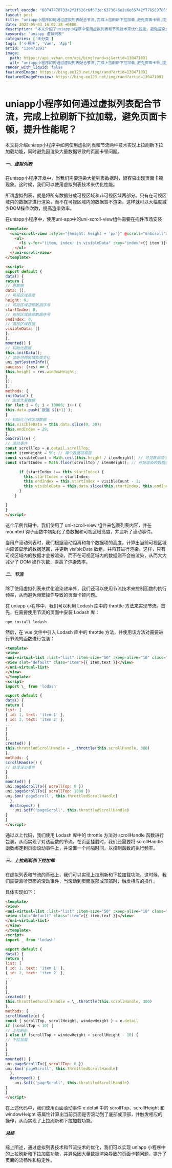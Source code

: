 ```yaml
---
arturl_encode: "68747470733a2f2f626c6f672e:6373646e2e6e65742f77656978696e5f36333932393532342f:61727469636c652f64657461696c732f313330343731303931"
layout: post
title: "uniapp小程序如何通过虚拟列表配合节流,完成上拉刷新下拉加载,避免页面卡顿,提升性能呢"
date: 2023-05-03 16:02:38 +0800
description: "本文介绍了uniapp小程序中使用虚拟列表和节流技术来优化性能，避免渲染大量数据导致的页面卡顿。通过"
keywords: "uniapp 虚拟列表"
categories: ['未分类']
tags: ['小程序', 'Vue', 'App']
artid: "130471091"
image:
  path: https://api.vvhan.com/api/bing?rand=sj&artid=130471091
  alt: "uniapp小程序如何通过虚拟列表配合节流,完成上拉刷新下拉加载,避免页面卡顿,提升性能呢"
render_with_liquid: false
featuredImage: https://bing.ee123.net/img/rand?artid=130471091
featuredImagePreview: https://bing.ee123.net/img/rand?artid=130471091
---
```


# uniapp小程序如何通过虚拟列表配合节流，完成上拉刷新下拉加载，避免页面卡顿，提升性能呢？

本文将介绍uniapp小程序中如何使用虚拟列表和节流两种技术实现上拉刷新下拉加载功能，同时避免因渲染大量数据导致的页面卡顿问题。

##### 一、虚拟列表

在uniapp小程序开发中，当我们需要渲染大量列表数据时，很容易出现页面卡顿现象。这时候，我们可以使用虚拟列表技术来优化性能。

所谓虚拟列表，就是将所有数据分成可视区域和非可视区域两部分。只有在可视区域内的数据才进行渲染，而不在可视区域内的数据暂不渲染，这样就可以大幅度减少DOM操作次数，提高渲染效率。

在uniapp小程序中，使用uni-app中的uni-scroll-view组件需要在插件市场安装

```html
<template>
  <uni-scroll-view :style="{height: height + 'px'}" @scroll="onScroll">
    <ul>
      <li v-for="(item, index) in visibleData" :key="index">{{ item }}</li>
    </ul>
  </uni-scroll-view>
</template>

<script>
export default {
data() {
return {
// 总数据
data: [],
// 可视区域高度
height: 0,
// 可视区域顶部数据序号
startIndex: 0,
// 可视区域底部数据序号
endIndex: 0,
// 可视区域数据
visibleData: []
};
},
mounted() {
// 初始化数据
this.initData();
// 监听可视区域高度变化
uni.getSystemInfo({
success: (res) => {
this.height = res.windowHeight;
}
});
},
methods: {
initData() {
// 生成大量数据
for (let i = 0; i < 10000; i++) {
this.data.push(`数据 ${i+1}`);
}
// 初始化可视区域数据
this.visibleData = this.data.slice(0, 30);
this.endIndex = 29;
},
onScroll(e) {
// 滚动事件
const scrollTop = e.detail.scrollTop;
const itemHeight = 50; // 每个数据项高度
const visibleCount = Math.ceil(this.height / itemHeight); // 可见数据项个数
const startIndex = Math.floor(scrollTop / itemHeight); // 开始渲染的数据序号

      if (startIndex !== this.startIndex) {
        this.startIndex = startIndex;
        this.endIndex = this.startIndex + visibleCount - 1;
        this.visibleData = this.data.slice(this.startIndex, this.endIndex + 1);
      }
    }

}
}
</script>


```

这个示例代码中，我们使用了 uni-scroll-view 组件来包裹列表内容，并在 mounted 钩子函数中初始化了总数据和可视区域高度，并监听了滚动事件。
  
当用户滚动列表时，我们根据滚动距离和每个数据项的高度，计算出当前可视区域内应该显示的数据范围，并更新 visibleData 数组，并将其进行渲染。这样，只有可视区域内的数据才会被渲染，而不在可视区域内的数据则不会被渲染，从而大大减少了 DOM 操作次数，提高了渲染效率。

##### 二、节流

除了使用虚拟列表来优化渲染效率外，我们还可以使用节流技术来控制函数的执行频率，从而避免频繁操作导致的页面卡顿问题。

在 uniapp 小程序中，我们可以利用 Lodash 库中的 throttle 方法来实现节流。首先，在需要使用节流的页面中安装 Lodash 库：

```
npm install lodash

```

然后，在 vue 文件中引入 Lodash 库中的 throttle 方法，并使用该方法对需要进行节流的函数进行包装：

```html
<template>
<view>
<uni-virtual-list :list="list" :item-size="50" :keep-alive="10" class="list">
<view slot="default" class="item">{{ item.text }}</view>
</uni-virtual-list>
</view>
</template>
<script>
import \_ from 'lodash'

export default {
data() {
return {
list: [
{ id: 1, text: 'item 1' },
{ id: 2, text: 'item 2' },
...
]
}
},
created() {
this.throttledScrollHandle = _.throttle(this.scrollHandle, 300)
},
methods: {
scrollHandle() {
// 处理滚动事件
}
},
mounted() {
uni.pageScrollTo({ scrollTop: 0 })
uni.pageScrollTo({ scrollTop: 1000 })
uni.$on('pageScroll', this.throttledScrollHandle)
  },
  destroyed() {
    uni.$off('pageScroll', this.throttledScrollHandle)
}
}
</script>

```

通过以上代码，我们使用 Lodash 库中的 throttle 方法对 scrollHandle 函数进行包装，从而实现了对该函数的节流。在页面挂载时，我们还需要将 scrollHandle 函数绑定到页面滚动事件上，并设置一个间隔时间，以控制函数的执行频率。

##### 三、上拉刷新和下拉加载

在虚拟列表和节流的基础上，我们可以实现上拉刷新和下拉加载功能。这时候，我们需要监听页面的滚动事件，当滚动到页面底部或顶部时，触发相应的操作。

具体实现如下：

```html
<template>
<view>
<uni-virtual-list :list="list" :item-size="50" :keep-alive="10" class="list">
<view slot="default" class="item">{{ item.text }}</view>
</uni-virtual-list>
</view>
</template>
<script>
import _ from 'lodash'

export default {
data() {
return {
list: [
{ id: 1, text: 'item 1' },
{ id: 2, text: 'item 2' },
...
]
}
},
created() {
this.throttledScrollHandle = \_.throttle(this.scrollHandle, 300)
},
methods: {
scrollHandle(e) {
const { scrollTop, scrollHeight, windowHeight } = e.detail
if (scrollTop < 10) {
// 上拉刷新
} else if (scrollTop + windowHeight > scrollHeight - 10) {
// 下拉加载
}
}
},
mounted() {
uni.pageScrollTo({ scrollTop: 0 })
uni.$on('pageScroll', this.throttledScrollHandle)
  },
  destroyed() {
    uni.$off('pageScroll', this.throttledScrollHandle)
}
}
</script>

```

在上述代码中，我们使用页面滚动事件 e.detail 中的 scrollTop、scrollHeight 和 windowHeight 等属性计算出当前页面是否滚动到了底部或顶部，并触发相应的操作，从而实现了上拉刷新和下拉加载功能。

##### 总结

综上所述，通过虚拟列表技术和节流技术的优化，我们可以实现 uniapp 小程序中的上拉刷新和下拉加载功能，并避免因大量数据渲染导致的页面卡顿问题，提升了页面的流畅性和稳定性。